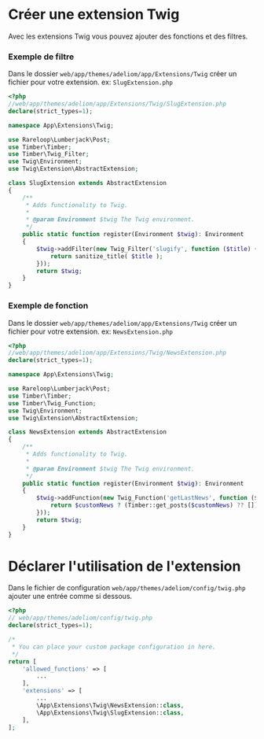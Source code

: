 # Créer une extension Twig

Avec les extensions Twig vous pouvez ajouter des fonctions et des filtres.

### Exemple de filtre

Dans le dossier `web/app/themes/adeliom/app/Extensions/Twig` créer un fichier pour votre extension. ex: `SlugExtension.php`

```php
<?php
//web/app/themes/adeliom/app/Extensions/Twig/SlugExtension.php
declare(strict_types=1);

namespace App\Extensions\Twig;

use Rareloop\Lumberjack\Post;
use Timber\Timber;
use Timber\Twig_Filter;
use Twig\Environment;
use Twig\Extension\AbstractExtension;

class SlugExtension extends AbstractExtension
{
    /**
     * Adds functionality to Twig.
     *
     * @param Environment $twig The Twig environment.
     */
    public static function register(Environment $twig): Environment
    {
        $twig->addFilter(new Twig_Filter('slugify', function ($title) {
            return sanitize_title( $title );
        }));
        return $twig;
    }
}
```

### Exemple de fonction

Dans le dossier `web/app/themes/adeliom/app/Extensions/Twig` créer un fichier pour votre extension. ex: `NewsExtension.php`

```php
<?php
//web/app/themes/adeliom/app/Extensions/Twig/NewsExtension.php
declare(strict_types=1);

namespace App\Extensions\Twig;

use Rareloop\Lumberjack\Post;
use Timber\Timber;
use Timber\Twig_Function;
use Twig\Environment;
use Twig\Extension\AbstractExtension;

class NewsExtension extends AbstractExtension
{
    /**
     * Adds functionality to Twig.
     *
     * @param Environment $twig The Twig environment.
     */
    public static function register(Environment $twig): Environment
    {
        $twig->addFunction(new Twig_Function('getLastNews', function ($customNews = null) {
            return $customNews ? (Timber::get_posts($customNews) ?? []) : Post::all(3, 'date', 'DESC')->toArray();
        }));
        return $twig;
    }
}
```

# Déclarer l'utilisation de l'extension

Dans le fichier de configuration `web/app/themes/adeliom/config/twig.php` ajouter une entrée comme si dessous.

```php
<?php
// web/app/themes/adeliom/config/twig.php
declare(strict_types=1);

/*
 * You can place your custom package configuration in here.
 */
return [
    'allowed_functions' => [
        ...
    ],
    'extensions' => [
        ...
        \App\Extensions\Twig\NewsExtension::class,
        \App\Extensions\Twig\SlugExtension::class,
    ],
];
```
